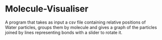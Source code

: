 # Molecule-Visualiser
A program that takes as input a csv file containing relative positions of Water particles, groups them by molecule and gives a graph of the particles joined by lines representing bonds with a slider to rotate it.
